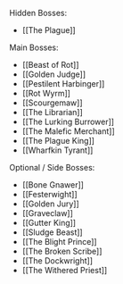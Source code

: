 

Hidden Bosses:

- [[The Plague]]


Main Bosses:

- [[Beast of Rot]]
- [[Golden Judge]]
- [[Pestilent Harbinger]]
- [[Rot Wyrm]]
- [[Scourgemaw]]
- [[The Librarian]]
- [[The Lurking Burrower]]
- [[The Malefic Merchant]]
- [[The Plague King]]
- [[Wharfkin Tyrant]]


Optional / Side Bosses:

- [[Bone Gnawer]]
- [[Festerwight]]
- [[Golden Jury]]
- [[Graveclaw]]
- [[Gutter King]]
- [[Sludge Beast]]
- [[The Blight Prince]]
- [[The Broken Scribe]]
- [[The Dockwright]]
- [[The Withered Priest]]
